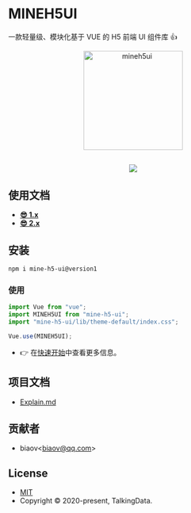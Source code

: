 # MINEH5UI

一款轻量级、模块化基于 VUE 的 H5 前端 UI 组件库 👍

<p align="center">
    <a href="https://mineh5ui.biaov.cn/">
        <img src="https://mineh5ui.biaov.cn/logo.svg" width="200px" title="mineh5ui" alt="mineh5ui">
    </a>
</p>
<h2 align="center"><a href="https://mineh5ui.biaov.cn/"><img src="https://img.shields.io/badge/npm-1.6.1-blue" /></a></h2>

## 使用文档

- **[😎 1.x](https://mineh5ui.biaov.cn/)**
- **[😎 2.x](https://mineh5ui.biaov.cn/v2)**

## 安装

```Basic
npm i mine-h5-ui@version1
```

### 使用

```JavaScript
import Vue from "vue";
import MINEH5UI from "mine-h5-ui";
import "mine-h5-ui/lib/theme-default/index.css";

Vue.use(MINEH5UI);
```

- 👉 在[快速开始](https://mineh5ui.biaov.cn/doc/start)中查看更多信息。

## 项目文档

- [Explain.md](https://github.com/biaov/MINE-H5-UI/blob/master/Explain.md)

## 贡献者

- biaov\<biaov@qq.com\>

## License

- [MIT](http://opensource.org/licenses/MIT)
- Copyright © 2020-present, TalkingData.
